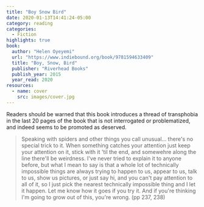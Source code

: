 ```yaml
---
title: "Boy Snow Bird"
date: 2020-01-13T14:41:24-05:00
category: reading
categories:
  - Fiction
highlights: true
book:
  author: "Helen Oyeyemi"
  url: "https://www.indiebound.org/book/9781594633409"
  title: "Boy, Snow, Bird"
  publisher: "Riverhead Books"
  publish_year: 2015
  year_read: 2020
resources:
  - name: cover
    src: images/cover.jpg
---
```


Readers should be warned that this book introduces a thread of transphobia in the last 20 pages of the book that is not interrogated or problematized, and indeed seems to be promoted as deserved.

> Speaking with spiders and other things you call unusual... there's no special trick to it. When something catches your attention just keep your attention on it, stick with it 'til the end, and somewehre along the line there'll be weirdness. I've never tried to explain it to anyone before, but what I mean to say is that a whole lot of technically impossible things are always trying to happen to us, appear to us, talk to us, show us pictures, or just say hi, and you can't pay attention to all of it, so I just pick the nearest technically impossible thing and I let it happen. Let me know how it goes if you try it. And if you're thinking I'm going to grow out of this, you're wrong. (pp 237, 238)
